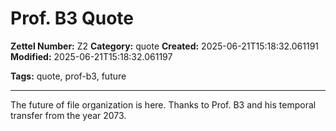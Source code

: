 # Prof. B3 Quote

**Zettel Number:** Z2
**Category:** quote
**Created:** 2025-06-21T15:18:32.061191
**Modified:** 2025-06-21T15:18:32.061197

**Tags:** quote, prof-b3, future

---

The future of file organization is here. Thanks to Prof. B3 and his temporal transfer from the year 2073.